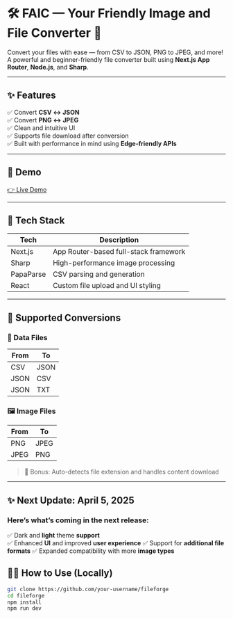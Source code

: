 # 🛠️ FAIC — Your Friendly Image and File Converter 🚀

Convert your files with ease — from CSV to JSON, PNG to JPEG, and more!  
A powerful and beginner-friendly file converter built using **Next.js App Router**, **Node.js**, and **Sharp**.

---

## ✨ Features

✅ Convert **CSV ↔ JSON**  
✅ Convert **PNG ↔ JPEG**  
✅ Clean and intuitive UI  
✅ Supports file download after conversion  
✅ Built with performance in mind using **Edge-friendly APIs**

---

## 📸 Demo

[👉 Live Demo](#https://file-and-image-converter.vercel.app/)  


---

## 🚀 Tech Stack

| Tech      | Description                           |
| --------- | ------------------------------------- |
| Next.js   | App Router-based full-stack framework |
| Sharp     | High-performance image processing     |
| PapaParse | CSV parsing and generation            |
| React     | Custom file upload and UI styling     |

---

## 📂 Supported Conversions

### 🔁 Data Files

| From | To   |
| ---- | ---- |
| CSV  | JSON |
| JSON | CSV  |
| JSON | TXT  |

### 🖼️ Image Files

| From | To   |
| ---- | ---- |
| PNG  | JPEG |
| JPEG | PNG  |

> 🧠 Bonus: Auto-detects file extension and handles content download

---

## ✨ Next Update: April 5, 2025

### Here’s what’s coming in the next release:

✅ Dark and **light** theme **support**  
✅ Enhanced **UI** and improved **user experience**
✅ Support for **additional file formats**
✅ Expanded compatibility with more **image types**

## 🧑‍💻 How to Use (Locally)

```bash
git clone https://github.com/your-username/fileforge
cd fileforge
npm install
npm run dev
```
